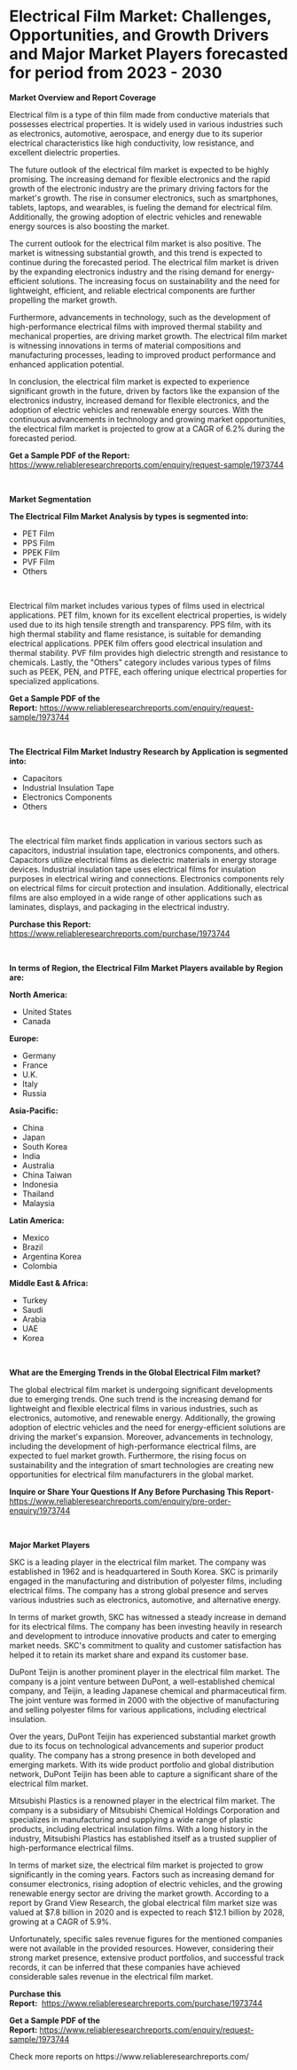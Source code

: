 <p><h1>Electrical Film Market: Challenges, Opportunities, and Growth Drivers and Major Market Players forecasted for period from 2023 - 2030</h1></p><p><strong>Market Overview and Report Coverage</strong></p>
<p><p>Electrical film is a type of thin film made from conductive materials that possesses electrical properties. It is widely used in various industries such as electronics, automotive, aerospace, and energy due to its superior electrical characteristics like high conductivity, low resistance, and excellent dielectric properties.</p><p>The future outlook of the electrical film market is expected to be highly promising. The increasing demand for flexible electronics and the rapid growth of the electronic industry are the primary driving factors for the market's growth. The rise in consumer electronics, such as smartphones, tablets, laptops, and wearables, is fueling the demand for electrical film. Additionally, the growing adoption of electric vehicles and renewable energy sources is also boosting the market.</p><p>The current outlook for the electrical film market is also positive. The market is witnessing substantial growth, and this trend is expected to continue during the forecasted period. The electrical film market is driven by the expanding electronics industry and the rising demand for energy-efficient solutions. The increasing focus on sustainability and the need for lightweight, efficient, and reliable electrical components are further propelling the market growth.</p><p>Furthermore, advancements in technology, such as the development of high-performance electrical films with improved thermal stability and mechanical properties, are driving market growth. The electrical film market is witnessing innovations in terms of material compositions and manufacturing processes, leading to improved product performance and enhanced application potential.</p><p>In conclusion, the electrical film market is expected to experience significant growth in the future, driven by factors like the expansion of the electronics industry, increased demand for flexible electronics, and the adoption of electric vehicles and renewable energy sources. With the continuous advancements in technology and growing market opportunities, the electrical film market is projected to grow at a CAGR of 6.2% during the forecasted period.</p></p>
<p><strong>Get a Sample PDF of the Report:</strong> <a href="https://www.reliableresearchreports.com/enquiry/request-sample/1973744">https://www.reliableresearchreports.com/enquiry/request-sample/1973744</a></p>
<p>&nbsp;</p>
<p><strong>Market Segmentation</strong></p>
<p><strong>The Electrical Film Market Analysis by types is segmented into:</strong></p>
<p><ul><li>PET Film</li><li>PPS Film</li><li>PPEK Film</li><li>PVF Film</li><li>Others</li></ul></p>
<p>&nbsp;</p>
<p><p>Electrical film market includes various types of films used in electrical applications. PET film, known for its excellent electrical properties, is widely used due to its high tensile strength and transparency. PPS film, with its high thermal stability and flame resistance, is suitable for demanding electrical applications. PPEK film offers good electrical insulation and thermal stability. PVF film provides high dielectric strength and resistance to chemicals. Lastly, the "Others" category includes various types of films such as PEEK, PEN, and PTFE, each offering unique electrical properties for specialized applications.</p></p>
<p><strong>Get a Sample PDF of the Report:</strong>&nbsp;<a href="https://www.reliableresearchreports.com/enquiry/request-sample/1973744">https://www.reliableresearchreports.com/enquiry/request-sample/1973744</a></p>
<p>&nbsp;</p>
<p><strong>The Electrical Film Market Industry Research by Application is segmented into:</strong></p>
<p><ul><li>Capacitors</li><li>Industrial Insulation Tape</li><li>Electronics Components</li><li>Others</li></ul></p>
<p>&nbsp;</p>
<p><p>The electrical film market finds application in various sectors such as capacitors, industrial insulation tape, electronics components, and others. Capacitors utilize electrical films as dielectric materials in energy storage devices. Industrial insulation tape uses electrical films for insulation purposes in electrical wiring and connections. Electronics components rely on electrical films for circuit protection and insulation. Additionally, electrical films are also employed in a wide range of other applications such as laminates, displays, and packaging in the electrical industry.</p></p>
<p><strong>Purchase this Report:</strong>&nbsp; <a href="https://www.reliableresearchreports.com/purchase/1973744">https://www.reliableresearchreports.com/purchase/1973744</a></p>
<p>&nbsp;</p>
<p><strong>In terms of Region, the Electrical Film Market Players available by Region are:</strong></p>
<p>
    <p> <strong> North America: </strong>
        <ul>
            <li>United States</li>
            <li>Canada</li>
        </ul>
        </p> 
    <p> <strong> Europe: </strong>
        <ul>
            <li>Germany</li>
            <li>France</li>
            <li>U.K.</li>
            <li>Italy</li>
            <li>Russia</li>
        </ul>
        </p> 
    <p> <strong> Asia-Pacific: </strong>
        <ul>
            <li>China</li>
            <li>Japan</li>
            <li>South Korea</li>
            <li>India</li>
            <li>Australia</li>
            <li>China Taiwan</li>
            <li>Indonesia</li>
            <li>Thailand</li>
            <li>Malaysia</li>
        </ul>
        </p> 
    <p> <strong> Latin America: </strong>
        <ul>
            <li>Mexico</li>
            <li>Brazil</li>
            <li>Argentina Korea</li>
            <li>Colombia</li>
        </ul>
        </p> 
    <p> <strong> Middle East & Africa: </strong>
        <ul>
            <li>Turkey</li>
            <li>Saudi</li>
            <li>Arabia</li>
            <li>UAE</li>
            <li>Korea</li>
        </ul>
    </p>
    </p>
<p>&nbsp;</p>
<p><strong>What are the Emerging Trends in the Global Electrical Film market?</strong></p>
<p><p>The global electrical film market is undergoing significant developments due to emerging trends. One such trend is the increasing demand for lightweight and flexible electrical films in various industries, such as electronics, automotive, and renewable energy. Additionally, the growing adoption of electric vehicles and the need for energy-efficient solutions are driving the market's expansion. Moreover, advancements in technology, including the development of high-performance electrical films, are expected to fuel market growth. Furthermore, the rising focus on sustainability and the integration of smart technologies are creating new opportunities for electrical film manufacturers in the global market.</p></p>
<p><strong>Inquire or Share Your Questions If Any Before Purchasing This Report</strong>- <a href="https://www.reliableresearchreports.com/enquiry/pre-order-enquiry/1973744">https://www.reliableresearchreports.com/enquiry/pre-order-enquiry/1973744</a></p>
<p>&nbsp;</p>
<p><strong>Major Market Players</strong></p>
<p><p>SKC is a leading player in the electrical film market. The company was established in 1962 and is headquartered in South Korea. SKC is primarily engaged in the manufacturing and distribution of polyester films, including electrical films. The company has a strong global presence and serves various industries such as electronics, automotive, and alternative energy.</p><p>In terms of market growth, SKC has witnessed a steady increase in demand for its electrical films. The company has been investing heavily in research and development to introduce innovative products and cater to emerging market needs. SKC's commitment to quality and customer satisfaction has helped it to retain its market share and expand its customer base.</p><p>DuPont Teijin is another prominent player in the electrical film market. The company is a joint venture between DuPont, a well-established chemical company, and Teijin, a leading Japanese chemical and pharmaceutical firm. The joint venture was formed in 2000 with the objective of manufacturing and selling polyester films for various applications, including electrical insulation.</p><p>Over the years, DuPont Teijin has experienced substantial market growth due to its focus on technological advancements and superior product quality. The company has a strong presence in both developed and emerging markets. With its wide product portfolio and global distribution network, DuPont Teijin has been able to capture a significant share of the electrical film market.</p><p>Mitsubishi Plastics is a renowned player in the electrical film market. The company is a subsidiary of Mitsubishi Chemical Holdings Corporation and specializes in manufacturing and supplying a wide range of plastic products, including electrical insulation films. With a long history in the industry, Mitsubishi Plastics has established itself as a trusted supplier of high-performance electrical films.</p><p>In terms of market size, the electrical film market is projected to grow significantly in the coming years. Factors such as increasing demand for consumer electronics, rising adoption of electric vehicles, and the growing renewable energy sector are driving the market growth. According to a report by Grand View Research, the global electrical film market size was valued at $7.8 billion in 2020 and is expected to reach $12.1 billion by 2028, growing at a CAGR of 5.9%.</p><p>Unfortunately, specific sales revenue figures for the mentioned companies were not available in the provided resources. However, considering their strong market presence, extensive product portfolios, and successful track records, it can be inferred that these companies have achieved considerable sales revenue in the electrical film market.</p></p>
<p><strong>Purchase this Report:</strong>&nbsp;&nbsp;<a href="https://www.reliableresearchreports.com/purchase/1973744">https://www.reliableresearchreports.com/purchase/1973744</a></p>
<p></p>
<p><strong>Get a Sample PDF of the Report:</strong>&nbsp;<a href="https://www.reliableresearchreports.com/enquiry/request-sample/1973744">https://www.reliableresearchreports.com/enquiry/request-sample/1973744</a></p>
<p>Check more reports on https://www.reliableresearchreports.com/</p>